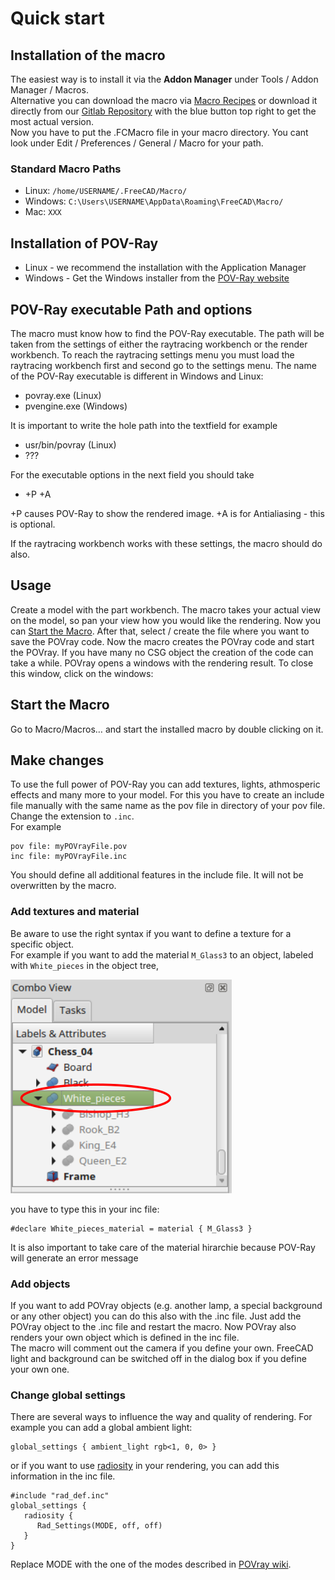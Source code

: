 # Quick start
## Installation of the macro
The easiest way is to install it via the **Addon Manager** under Tools / Addon Manager / Macros.  
Alternative you can download the macro via [Macro Recipes](https://freecadweb.org/wiki/Macros_recipes) or download it directly from our [Gitlab Repository](https://gitlab.com/usbhub/exporttopovray) with the blue button top right to get the most actual version.  
Now you have to put the .FCMacro file in your macro directory. You cant look under Edit / Preferences / General / Macro for your path.
### Standard Macro Paths
* Linux: `/home/USERNAME/.FreeCAD/Macro/`  
* Windows: `C:\Users\USERNAME\AppData\Roaming\FreeCAD\Macro/`
* Mac: `XXX`

## Installation of POV-Ray

* Linux - we recommend the installation with the Application Manager
* Windows - Get the Windows installer from the [POV-Ray website](http://www.povray.org/download/)

## POV-Ray executable Path and options

The macro must know how to find the POV-Ray executable. The path will be taken from the settings of either the raytracing workbench or the render workbench.
To reach the raytracing settings menu you must load the raytracing workbench first and second go to the settings menu.
The name of the POV-Ray executable is different in Windows and Linux:

* povray.exe (Linux)
* pvengine.exe (Windows)

It is important to write the hole path into the textfield for example

* usr/bin/povray (Linux)
* ???

For the executable options in the next field you should take

* +P +A

+P causes POV-Ray to show the rendered image. 
+A is for Antialiasing - this is optional.

If the raytracing workbench works with these settings, the macro should do also.

## Usage
Create a model with the part workbench.
The macro takes your actual view on the model, so pan your view how you would like the rendering. Now you can [Start the Macro](#startTheMacro). After that, select / create the file where you want to save the POVray code. Now the macro creates the POVray code and start the POVray. If you have many no CSG object the creation of the code can take a while. POVray opens a windows with the rendering result. To close this window, click on the windows:

<a name="startTheMacro"></a>
## Start the Macro
Go to Macro/Macros… and start the installed macro by double clicking on it.

## Make changes

To use the full power of POV-Ray you can add textures, lights, athmosperic effects and many more to your model.
For this you have to create an include file manually with the same name as the pov file in directory of your pov file. Change the extension to `.inc`.  
For example
```
pov file: myPOVrayFile.pov
inc file: myPOVrayFile.inc
```
You should define all additional features in the include file. It will not be overwritten by the macro.

### Add textures and material
Be aware to use the right syntax if you want to define a texture for a specific object.  
For example if you want to add the material `M_Glass3` to an object, labeled with `White_pieces` in the object tree,

![Object Tree]( ./img/ObjectTree.png "ObjectTree")

you have to type this in your inc file:

```
#declare White_pieces_material = material { M_Glass3 }

```
It is also important to take care of the material hirarchie because POV-Ray will generate an error message

### Add objects
If you want to add POVray objects (e.g. another lamp, a special background or any other object) you can do this also with the .inc file. Just add the POVray object to the .inc file and restart the macro. Now POVray also renders your own object which is defined in the inc file.  
The macro will comment out the camera if you define your own.
FreeCAD light and background can be switched off in the dialog box if you define your own one.

### Change global settings

There are several ways to influence the way and quality of rendering.
For example you can add a global ambient light:

```
global_settings { ambient_light rgb<1, 0, 0> }
```

or if you want to use [radiosity](https://en.wikipedia.org/wiki/Radiosity_(computer_graphics)) in your rendering, you can add this information in the inc file.  
```
#include "rad_def.inc"
global_settings {
   radiosity {
      Rad_Settings(MODE, off, off)
   }
}
```
Replace MODE with the one of the modes described in [POVray wiki](http://wiki.povray.org/content/HowTo:Use_radiosity).
